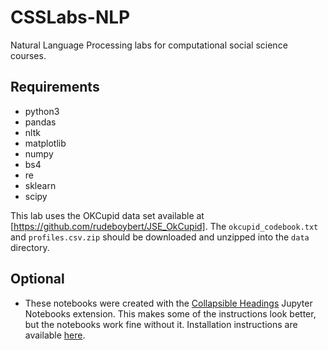 # CSSLabs-NLP

Natural Language Processing labs for computational social science courses. 

## Requirements

* python3
* pandas
* nltk
* matplotlib
* numpy
* bs4
* re
* sklearn
* scipy

This lab uses the OKCupid data set available at [https://github.com/rudeboybert/JSE_OkCupid]. The `okcupid_codebook.txt` and `profiles.csv.zip` should be downloaded and unzipped into the `data` directory.


## Optional
* These notebooks were created with the [Collapsible Headings](http://jupyter-contrib-nbextensions.readthedocs.io/en/latest/nbextensions/collapsible_headings/readme.html) Jupyter Notebooks extension. This makes some of the instructions look better, but the notebooks work fine without it. Installation instructions are available [here](https://github.com/ipython-contrib/jupyter_contrib_nbextensions). 
